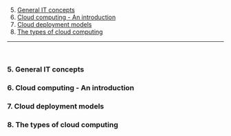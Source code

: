 5. [General IT concepts](#5)
6. [Cloud computing - An introduction](#6)
7. [Cloud deployment models](#7)
8. [The types of cloud computing](#8)

---

<br>

### 5. General IT concepts<a id="5"></a>

### 6. Cloud computing - An introduction<a id="6"></a>

### 7. Cloud deployment models<a id="7"></a>

### 8. The types of cloud computing<a id="8"></a>
